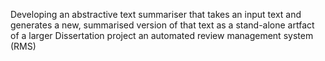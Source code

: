 Developing an abstractive text summariser that takes an input text and generates a new, summarised version of that text as a stand-alone artfact of a larger Dissertation project an  automated review management system (RMS)
